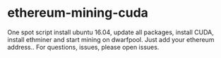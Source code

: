 # ethereum-mining-cuda
One spot script install ubuntu 16.04, update all packages, install CUDA, install ethminer and start mining on dwarfpool. 
Just add your ethereum address.. 
For questions, issues, please open issues. 
